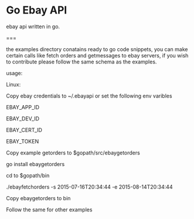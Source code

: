 Go Ebay  API
===
ebay api written in go.

===

the examples directory conatains ready to go code snippets, you can make certain calls like fetch orders and getmessages to ebay servers, if you wish to contribute please follow the same schema as the examples.

usage: 

 Linux: 

Copy ebay credentials to ~/.ebayapi or set the following env varibles 

EBAY_APP_ID

EBAY_DEV_ID

EBAY_CERT_ID

EBAY_TOKEN

Copy example getorders to $gopath/src/ebaygetorders

go install ebaygetorders

cd to $gopath/bin

./ebayfetchorders -s 2015-07-16T20:34:44 -e 2015-08-14T20:34:44

Copy ebaygetorders to bin

Follow the same for other examples
 
